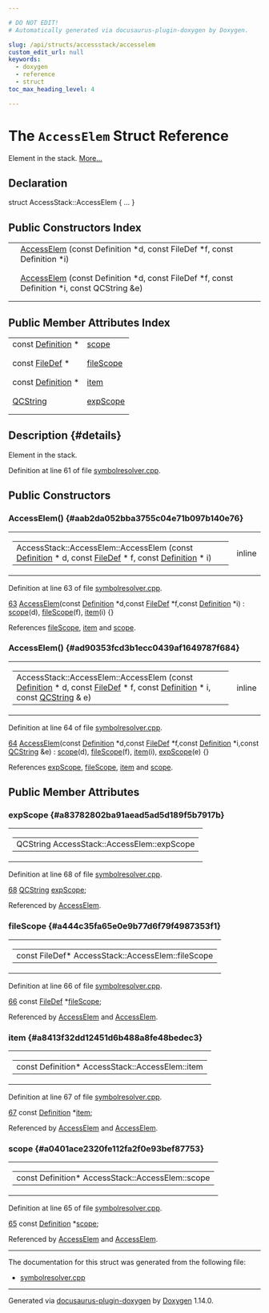 ```yaml
---

# DO NOT EDIT!
# Automatically generated via docusaurus-plugin-doxygen by Doxygen.

slug: /api/structs/accessstack/accesselem
custom_edit_url: null
keywords:
  - doxygen
  - reference
  - struct
toc_max_heading_level: 4

---
```


<div class="doxyPage">

# The `AccessElem` Struct Reference

Element in the stack. <a href="#details">More...</a>

## Declaration

<div class="doxyDeclaration">
struct AccessStack::AccessElem { ... }
</div>

## Public Constructors Index

<table class="doxyMembersIndex">

<tr class="doxyMemberIndexItem">
<td class="doxyMemberIndexItemType" align="left" valign="top"></td>
<td class="doxyMemberIndexItemName" align="left" valign="top"><a href="#aab2da052bba3755c04e71b097b140e76">AccessElem</a> (const Definition *d, const FileDef *f, const Definition *i)</td>
</tr>
<tr class="doxyMemberIndexDescription">
<td class="doxyMemberIndexDescriptionLeft"></td>
<td class="doxyMemberIndexDescriptionRight">
</td>
</tr>
<tr class="doxyMemberIndexSeparator">
<td class="doxyMemberIndexSeparator" colspan="2"></td>
</tr>

<tr class="doxyMemberIndexItem">
<td class="doxyMemberIndexItemType" align="left" valign="top"></td>
<td class="doxyMemberIndexItemName" align="left" valign="top"><a href="#ad90353fcd3b1ecc0439af1649787f684">AccessElem</a> (const Definition *d, const FileDef *f, const Definition *i, const QCString &amp;e)</td>
</tr>
<tr class="doxyMemberIndexDescription">
<td class="doxyMemberIndexDescriptionLeft"></td>
<td class="doxyMemberIndexDescriptionRight">
</td>
</tr>
<tr class="doxyMemberIndexSeparator">
<td class="doxyMemberIndexSeparator" colspan="2"></td>
</tr>

</table>

## Public Member Attributes Index

<table class="doxyMembersIndex">

<tr class="doxyMemberIndexItem">
<td class="doxyMemberIndexItemType" align="left" valign="top">const <a href="/web-doxygen/docs/api/classes/definition">Definition</a> *</td>
<td class="doxyMemberIndexItemName" align="left" valign="top"><a href="#a0401ace2320fe112fa2f0e93bef87753">scope</a></td>
</tr>
<tr class="doxyMemberIndexDescription">
<td class="doxyMemberIndexDescriptionLeft"></td>
<td class="doxyMemberIndexDescriptionRight">
</td>
</tr>
<tr class="doxyMemberIndexSeparator">
<td class="doxyMemberIndexSeparator" colspan="2"></td>
</tr>

<tr class="doxyMemberIndexItem">
<td class="doxyMemberIndexItemType" align="left" valign="top">const <a href="/web-doxygen/docs/api/classes/filedef">FileDef</a> *</td>
<td class="doxyMemberIndexItemName" align="left" valign="top"><a href="#a444c35fa65e0e9b77d6f79f4987353f1">fileScope</a></td>
</tr>
<tr class="doxyMemberIndexDescription">
<td class="doxyMemberIndexDescriptionLeft"></td>
<td class="doxyMemberIndexDescriptionRight">
</td>
</tr>
<tr class="doxyMemberIndexSeparator">
<td class="doxyMemberIndexSeparator" colspan="2"></td>
</tr>

<tr class="doxyMemberIndexItem">
<td class="doxyMemberIndexItemType" align="left" valign="top">const <a href="/web-doxygen/docs/api/classes/definition">Definition</a> *</td>
<td class="doxyMemberIndexItemName" align="left" valign="top"><a href="#a8413f32dd12451d6b488a8fe48bedec3">item</a></td>
</tr>
<tr class="doxyMemberIndexDescription">
<td class="doxyMemberIndexDescriptionLeft"></td>
<td class="doxyMemberIndexDescriptionRight">
</td>
</tr>
<tr class="doxyMemberIndexSeparator">
<td class="doxyMemberIndexSeparator" colspan="2"></td>
</tr>

<tr class="doxyMemberIndexItem">
<td class="doxyMemberIndexItemType" align="left" valign="top"><a href="/web-doxygen/docs/api/classes/qcstring">QCString</a></td>
<td class="doxyMemberIndexItemName" align="left" valign="top"><a href="#a83782802ba91aead5ad5d189f5b7917b">expScope</a></td>
</tr>
<tr class="doxyMemberIndexDescription">
<td class="doxyMemberIndexDescriptionLeft"></td>
<td class="doxyMemberIndexDescriptionRight">
</td>
</tr>
<tr class="doxyMemberIndexSeparator">
<td class="doxyMemberIndexSeparator" colspan="2"></td>
</tr>

</table>

## Description {#details}

Element in the stack.

Definition at line 61 of file <a href="/web-doxygen/docs/api/files/src/symbolresolver-cpp">symbolresolver.cpp</a>.

<div class="doxySectionDef">

## Public Constructors

### AccessElem() {#aab2da052bba3755c04e71b097b140e76}

<div class="doxyMemberItem">
<div class="doxyMemberProto">
<table class="doxyMemberLabels">
<tr class="doxyMemberLabels">
<td class="doxyMemberLabelsLeft">
<table class="doxyMemberName">
<tr>
<td class="doxyMemberName">AccessStack::AccessElem::AccessElem (const <a href="/web-doxygen/docs/api/classes/definition">Definition</a> * d, const <a href="/web-doxygen/docs/api/classes/filedef">FileDef</a> * f, const <a href="/web-doxygen/docs/api/classes/definition">Definition</a> * i)</td>
</tr>
</table>
</td>
<td class="doxyMemberLabelsRight">
<span class="doxyMemberLabels">
<span class="doxyMemberLabel inline">inline</span>
</span>
</td>
</tr>
</table>
</div>
<div class="doxyMemberDoc">



Definition at line 63 of file <a href="/web-doxygen/docs/api/files/src/symbolresolver-cpp">symbolresolver.cpp</a>.

<div class="doxyProgramListing">

<div class="doxyCodeLine"><span class="doxyLineNumber"><a href="#aab2da052bba3755c04e71b097b140e76">63</a></span><span class="doxyLineContent"><span class="doxyHighlight">      <a href="#aab2da052bba3755c04e71b097b140e76">AccessElem</a>(</span><span class="doxyHighlightKeyword">const</span><span class="doxyHighlight"> <a href="/web-doxygen/docs/api/classes/definition">Definition</a> *d,</span><span class="doxyHighlightKeyword">const</span><span class="doxyHighlight"> <a href="/web-doxygen/docs/api/classes/filedef">FileDef</a> *f,</span><span class="doxyHighlightKeyword">const</span><span class="doxyHighlight"> <a href="/web-doxygen/docs/api/classes/definition">Definition</a> *i) : <a href="#a0401ace2320fe112fa2f0e93bef87753">scope</a>(d), <a href="#a444c35fa65e0e9b77d6f79f4987353f1">fileScope</a>(f), <a href="#a8413f32dd12451d6b488a8fe48bedec3">item</a>(i) {}</span></span></div>

</div>


References <a href="#a444c35fa65e0e9b77d6f79f4987353f1">fileScope</a>, <a href="#a8413f32dd12451d6b488a8fe48bedec3">item</a> and <a href="#a0401ace2320fe112fa2f0e93bef87753">scope</a>.
</div>
</div>

### AccessElem() {#ad90353fcd3b1ecc0439af1649787f684}

<div class="doxyMemberItem">
<div class="doxyMemberProto">
<table class="doxyMemberLabels">
<tr class="doxyMemberLabels">
<td class="doxyMemberLabelsLeft">
<table class="doxyMemberName">
<tr>
<td class="doxyMemberName">AccessStack::AccessElem::AccessElem (const <a href="/web-doxygen/docs/api/classes/definition">Definition</a> * d, const <a href="/web-doxygen/docs/api/classes/filedef">FileDef</a> * f, const <a href="/web-doxygen/docs/api/classes/definition">Definition</a> * i, const <a href="/web-doxygen/docs/api/classes/qcstring">QCString</a> &amp; e)</td>
</tr>
</table>
</td>
<td class="doxyMemberLabelsRight">
<span class="doxyMemberLabels">
<span class="doxyMemberLabel inline">inline</span>
</span>
</td>
</tr>
</table>
</div>
<div class="doxyMemberDoc">



Definition at line 64 of file <a href="/web-doxygen/docs/api/files/src/symbolresolver-cpp">symbolresolver.cpp</a>.

<div class="doxyProgramListing">

<div class="doxyCodeLine"><span class="doxyLineNumber"><a href="#ad90353fcd3b1ecc0439af1649787f684">64</a></span><span class="doxyLineContent"><span class="doxyHighlight">      <a href="#ad90353fcd3b1ecc0439af1649787f684">AccessElem</a>(</span><span class="doxyHighlightKeyword">const</span><span class="doxyHighlight"> <a href="/web-doxygen/docs/api/classes/definition">Definition</a> *d,</span><span class="doxyHighlightKeyword">const</span><span class="doxyHighlight"> <a href="/web-doxygen/docs/api/classes/filedef">FileDef</a> *f,</span><span class="doxyHighlightKeyword">const</span><span class="doxyHighlight"> <a href="/web-doxygen/docs/api/classes/definition">Definition</a> *i,</span><span class="doxyHighlightKeyword">const</span><span class="doxyHighlight"> <a href="/web-doxygen/docs/api/classes/qcstring">QCString</a> &amp;e) : <a href="#a0401ace2320fe112fa2f0e93bef87753">scope</a>(d), <a href="#a444c35fa65e0e9b77d6f79f4987353f1">fileScope</a>(f), <a href="#a8413f32dd12451d6b488a8fe48bedec3">item</a>(i), <a href="#a83782802ba91aead5ad5d189f5b7917b">expScope</a>(e) {}</span></span></div>

</div>


References <a href="#a83782802ba91aead5ad5d189f5b7917b">expScope</a>, <a href="#a444c35fa65e0e9b77d6f79f4987353f1">fileScope</a>, <a href="#a8413f32dd12451d6b488a8fe48bedec3">item</a> and <a href="#a0401ace2320fe112fa2f0e93bef87753">scope</a>.
</div>
</div>

</div>

<div class="doxySectionDef">

## Public Member Attributes

### expScope {#a83782802ba91aead5ad5d189f5b7917b}

<div class="doxyMemberItem">
<div class="doxyMemberProto">
<table class="doxyMemberLabels">
<tr class="doxyMemberLabels">
<td class="doxyMemberLabelsLeft">
<table class="doxyMemberName">
<tr>
<td class="doxyMemberName">QCString AccessStack::AccessElem::expScope</td>
</tr>
</table>
</td>
</tr>
</table>
</div>
<div class="doxyMemberDoc">



Definition at line 68 of file <a href="/web-doxygen/docs/api/files/src/symbolresolver-cpp">symbolresolver.cpp</a>.

<div class="doxyProgramListing">

<div class="doxyCodeLine"><span class="doxyLineNumber"><a href="#a83782802ba91aead5ad5d189f5b7917b">68</a></span><span class="doxyLineContent"><span class="doxyHighlight">      <a href="/web-doxygen/docs/api/classes/qcstring">QCString</a> <a href="#a83782802ba91aead5ad5d189f5b7917b">expScope</a>;</span></span></div>

</div>


Referenced by <a href="#ad90353fcd3b1ecc0439af1649787f684">AccessElem</a>.
</div>
</div>

### fileScope {#a444c35fa65e0e9b77d6f79f4987353f1}

<div class="doxyMemberItem">
<div class="doxyMemberProto">
<table class="doxyMemberLabels">
<tr class="doxyMemberLabels">
<td class="doxyMemberLabelsLeft">
<table class="doxyMemberName">
<tr>
<td class="doxyMemberName">const FileDef* AccessStack::AccessElem::fileScope</td>
</tr>
</table>
</td>
</tr>
</table>
</div>
<div class="doxyMemberDoc">



Definition at line 66 of file <a href="/web-doxygen/docs/api/files/src/symbolresolver-cpp">symbolresolver.cpp</a>.

<div class="doxyProgramListing">

<div class="doxyCodeLine"><span class="doxyLineNumber"><a href="#a444c35fa65e0e9b77d6f79f4987353f1">66</a></span><span class="doxyLineContent"><span class="doxyHighlight">      </span><span class="doxyHighlightKeyword">const</span><span class="doxyHighlight"> <a href="/web-doxygen/docs/api/classes/filedef">FileDef</a> *<a href="#a444c35fa65e0e9b77d6f79f4987353f1">fileScope</a>;</span></span></div>

</div>


Referenced by <a href="#aab2da052bba3755c04e71b097b140e76">AccessElem</a> and <a href="#ad90353fcd3b1ecc0439af1649787f684">AccessElem</a>.
</div>
</div>

### item {#a8413f32dd12451d6b488a8fe48bedec3}

<div class="doxyMemberItem">
<div class="doxyMemberProto">
<table class="doxyMemberLabels">
<tr class="doxyMemberLabels">
<td class="doxyMemberLabelsLeft">
<table class="doxyMemberName">
<tr>
<td class="doxyMemberName">const Definition* AccessStack::AccessElem::item</td>
</tr>
</table>
</td>
</tr>
</table>
</div>
<div class="doxyMemberDoc">



Definition at line 67 of file <a href="/web-doxygen/docs/api/files/src/symbolresolver-cpp">symbolresolver.cpp</a>.

<div class="doxyProgramListing">

<div class="doxyCodeLine"><span class="doxyLineNumber"><a href="#a8413f32dd12451d6b488a8fe48bedec3">67</a></span><span class="doxyLineContent"><span class="doxyHighlight">      </span><span class="doxyHighlightKeyword">const</span><span class="doxyHighlight"> <a href="/web-doxygen/docs/api/classes/definition">Definition</a> *<a href="#a8413f32dd12451d6b488a8fe48bedec3">item</a>;</span></span></div>

</div>


Referenced by <a href="#aab2da052bba3755c04e71b097b140e76">AccessElem</a> and <a href="#ad90353fcd3b1ecc0439af1649787f684">AccessElem</a>.
</div>
</div>

### scope {#a0401ace2320fe112fa2f0e93bef87753}

<div class="doxyMemberItem">
<div class="doxyMemberProto">
<table class="doxyMemberLabels">
<tr class="doxyMemberLabels">
<td class="doxyMemberLabelsLeft">
<table class="doxyMemberName">
<tr>
<td class="doxyMemberName">const Definition* AccessStack::AccessElem::scope</td>
</tr>
</table>
</td>
</tr>
</table>
</div>
<div class="doxyMemberDoc">



Definition at line 65 of file <a href="/web-doxygen/docs/api/files/src/symbolresolver-cpp">symbolresolver.cpp</a>.

<div class="doxyProgramListing">

<div class="doxyCodeLine"><span class="doxyLineNumber"><a href="#a0401ace2320fe112fa2f0e93bef87753">65</a></span><span class="doxyLineContent"><span class="doxyHighlight">      </span><span class="doxyHighlightKeyword">const</span><span class="doxyHighlight"> <a href="/web-doxygen/docs/api/classes/definition">Definition</a> *<a href="#a0401ace2320fe112fa2f0e93bef87753">scope</a>;</span></span></div>

</div>


Referenced by <a href="#aab2da052bba3755c04e71b097b140e76">AccessElem</a> and <a href="#ad90353fcd3b1ecc0439af1649787f684">AccessElem</a>.
</div>
</div>

</div>

<hr/>

The documentation for this struct was generated from the following file:

<ul>
<li><a href="/web-doxygen/docs/api/files/src/symbolresolver-cpp">symbolresolver.cpp</a></li>
</ul>

<hr/>

<p class="doxyGeneratedBy">Generated via <a href="https://github.com/xpack/docusaurus-plugin-doxygen">docusaurus-plugin-doxygen</a> by <a href="https://www.doxygen.nl">Doxygen</a> 1.14.0.</p>

</div>
